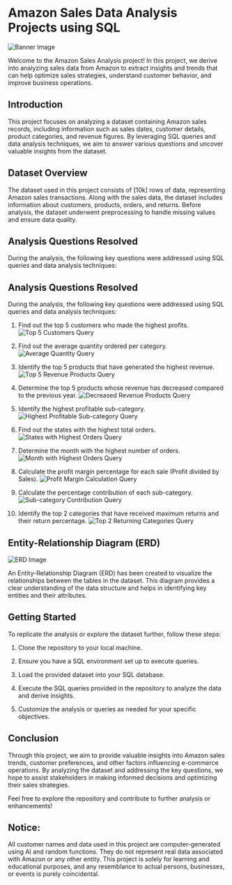# Amazon Sales Data Analysis Projects using SQL

![Banner Image](https://github.com/Deepthi-M-181297/Amazon-Sales-Data-Analysis/blob/main/amazon_india_wide_image.jpg)

Welcome to the Amazon Sales Analysis project! In this project, we derive into analyzing sales
data from Amazon to extract insights and trends that can help optimize sales strategies,
understand customer behavior, and improve business operations.

## Introduction

This project focuses on analyzing a dataset containing Amazon sales records, including
information such as sales dates, customer details, product categories, and revenue figures. By
leveraging SQL queries and data analysis techniques, we aim to answer various questions and
uncover valuable insights from the dataset.

## Dataset Overview

The dataset used in this project consists of [10k] rows of data, representing Amazon
sales transactions. Along with the sales data, the dataset includes information about customers,
products, orders, and returns. Before analysis, the dataset underwent preprocessing to handle
missing values and ensure data quality.

## Analysis Questions Resolved

During the analysis, the following key questions were addressed using SQL queries and data
analysis techniques:

## Analysis Questions Resolved
During the analysis, the following key questions were addressed using SQL queries and data
analysis techniques:

1. Find out the top 5 customers who made the highest profits.
![Top 5 Customers Query](https://github.com/Deepthi-M-181297/Amazon-Sales-Data-Analysis/blob/main/que1.png)

2. Find out the average quantity ordered per category.
![Average Quantity Query](https://github.com/Deepthi-M-181297/Amazon-Sales-Data-Analysis/blob/main/que2.png)

3. Identify the top 5 products that have generated the highest revenue.
![Top 5 Revenue Products Query](https://github.com/Deepthi-M-181297/Amazon-Sales-Data-Analysis/blob/main/que3.png)

4. Determine the top 5 products whose revenue has decreased compared to the previous year.
![Decreased Revenue Products Query](https://github.com/Deepthi-M-181297/Amazon-Sales-Data-Analysis/blob/main/que4.png)

5. Identify the highest profitable sub-category.
![Highest Profitable Sub-category Query](https://github.com/Deepthi-M-181297/Amazon-Sales-Data-Analysis/blob/main/que5.png)

6. Find out the states with the highest total orders.
![States with Highest Orders Query](https://github.com/Deepthi-M-181297/Amazon-Sales-Data-Analysis/blob/main/que6.png)

7. Determine the month with the highest number of orders.
![Month with Highest Orders Query](https://github.com/Deepthi-M-181297/Amazon-Sales-Data-Analysis/blob/main/que7.png)

8. Calculate the profit margin percentage for each sale (Profit divided by Sales).
![Profit Margin Calculation Query](https://github.com/Deepthi-M-181297/Amazon-Sales-Data-Analysis/blob/main/que8.png)

9. Calculate the percentage contribution of each sub-category.
![Sub-category Contribution Query](https://github.com/Deepthi-M-181297/Amazon-Sales-Data-Analysis/blob/main/que9.png)

10. Identify the top 2 categories that have received maximum returns and their return
percentage.
![Top 2 Returning Categories Query](https://github.com/Deepthi-M-181297/Amazon-Sales-Data-Analysis/blob/main/que10.png)

## Entity-Relationship Diagram (ERD)
![ERD Image](https://github.com/Deepthi-M-181297/Amazon-Sales-Data-Analysis/blob/main/ERD_amazon.pgerd)

An Entity-Relationship Diagram (ERD) has been created to visualize the relationships between
the tables in the dataset. This diagram provides a clear understanding of the data structure and
helps in identifying key entities and their attributes.

## Getting Started
To replicate the analysis or explore the dataset further, follow these steps:

1. Clone the repository to your local machine.
2. Ensure you have a SQL environment set up to execute queries.
3. Load the provided dataset into your SQL database.

4. Execute the SQL queries provided in the repository to analyze the data and derive insights.
5. Customize the analysis or queries as needed for your specific objectives.

## Conclusion

Through this project, we aim to provide valuable insights into Amazon sales trends, customer
preferences, and other factors influencing e-commerce operations. By analyzing the dataset
and addressing the key questions, we hope to assist stakeholders in making informed decisions
and optimizing their sales strategies.

Feel free to explore the repository and contribute to further analysis or enhancements!

## Notice:
All customer names and data used in this project are computer-generated using AI and random
functions. They do not represent real data associated with Amazon or any other entity. This
project is solely for learning and educational purposes, and any resemblance to actual persons,
businesses, or events is purely coincidental.
